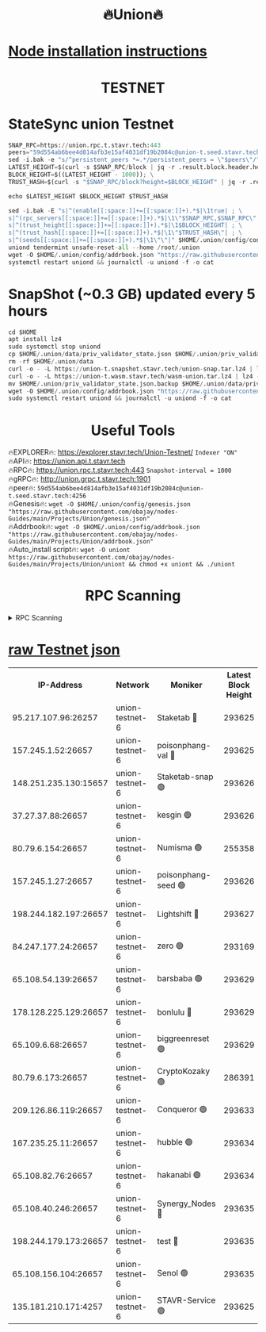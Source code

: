 <h1 align="center"> 🔥Union🔥</h1>

[Node installation instructions](https://github.com/obajay/nodes-Guides/tree/main/Projects/Union)
=

<h1 align="center"> TESTNET</h1>

# StateSync union Testnet
```python
SNAP_RPC=https://union.rpc.t.stavr.tech:443
peers="59d554ab6bee4d814afb3e15af4031df19b2084c@union-t.seed.stavr.tech:4256"
sed -i.bak -e "s/^persistent_peers *=.*/persistent_peers = \"$peers\"/" $HOME/.union/config/config.toml
LATEST_HEIGHT=$(curl -s $SNAP_RPC/block | jq -r .result.block.header.height); \
BLOCK_HEIGHT=$((LATEST_HEIGHT - 1000)); \
TRUST_HASH=$(curl -s "$SNAP_RPC/block?height=$BLOCK_HEIGHT" | jq -r .result.block_id.hash)

echo $LATEST_HEIGHT $BLOCK_HEIGHT $TRUST_HASH

sed -i.bak -E "s|^(enable[[:space:]]+=[[:space:]]+).*$|\1true| ; \
s|^(rpc_servers[[:space:]]+=[[:space:]]+).*$|\1\"$SNAP_RPC,$SNAP_RPC\"| ; \
s|^(trust_height[[:space:]]+=[[:space:]]+).*$|\1$BLOCK_HEIGHT| ; \
s|^(trust_hash[[:space:]]+=[[:space:]]+).*$|\1\"$TRUST_HASH\"| ; \
s|^(seeds[[:space:]]+=[[:space:]]+).*$|\1\"\"|" $HOME/.union/config/config.toml
uniond tendermint unsafe-reset-all --home /root/.union
wget -O $HOME/.union/config/addrbook.json "https://raw.githubusercontent.com/obajay/nodes-Guides/main/Projects/Union/addrbook.json"
systemctl restart uniond && journalctl -u uniond -f -o cat
```
# SnapShot (~0.3 GB) updated every 5 hours
```python
cd $HOME
apt install lz4
sudo systemctl stop uniond
cp $HOME/.union/data/priv_validator_state.json $HOME/.union/priv_validator_state.json.backup
rm -rf $HOME/.union/data
curl -o - -L https://union-t.snapshot.stavr.tech/union-snap.tar.lz4 | lz4 -c -d - | tar -x -C $HOME/.union --strip-components 2
curl -o - -L https://union-t.wasm.stavr.tech/wasm-union.tar.lz4 | lz4 -c -d - | tar -x -C $HOME/.union --strip-components 2
mv $HOME/.union/priv_validator_state.json.backup $HOME/.union/data/priv_validator_state.json
wget -O $HOME/.union/config/addrbook.json "https://raw.githubusercontent.com/obajay/nodes-Guides/main/Projects/Union/addrbook.json"
sudo systemctl restart uniond && journalctl -u uniond -f -o cat
```
 <h1 align="center"> Useful Tools</h1>
 
🔥EXPLORER🔥: https://explorer.stavr.tech/Union-Testnet/        `Indexer "ON"` \
🔥API🔥:      https://union.api.t.stavr.tech \
🔥RPC🔥:      https://union.rpc.t.stavr.tech:443              `Snapshot-interval = 1000` \
🔥gRPC🔥:     http://union.grpc.t.stavr.tech:1901 \
🔥peer🔥:     `59d554ab6bee4d814afb3e15af4031df19b2084c@union-t.seed.stavr.tech:4256` \
🔥Genesis🔥:     `wget -O $HOME/.union/config/genesis.json "https://raw.githubusercontent.com/obajay/nodes-Guides/main/Projects/Union/genesis.json"` \
🔥Addrbook🔥: ```wget -O $HOME/.union/config/addrbook.json "https://raw.githubusercontent.com/obajay/nodes-Guides/main/Projects/Union/addrbook.json"``` \
🔥Auto_install script🔥:  `wget -O uniont https://raw.githubusercontent.com/obajay/nodes-Guides/main/Projects/Union/uniont && chmod +x uniont && ./uniont`

<h1 align="center"> RPC Scanning</h1>

<details>
<summary>RPC Scanning</summary>

<h2 align="center"> We scan nodes in real time every 4 hours. And we provide the final result of RPC endpoints.
We cannot influence the operation of these nodes in any way. </h2>


```python
If Voting Power is higher than 0 --> then the Node is a validator of the network and may be subject to attack and be a potential threat to the chain.
```
```python
We marked such validators with a red symbol
```

</details>

[raw Testnet json](https://rpc-check.uniont.stavr.tech/uniont/rpc-uniont-result.json)
=



<table><tr><th>IP-Address</th><th>Network</th><th>Moniker</th><th>Latest Block Height</th><th>Earliest Block Height</th><th>Catching Up</th><th>Tx Index</th><th>Voting Power</th><th>Scan Time</th></tr><tr><td>95.217.107.96:26257</td><td>union-testnet-6</td><td>Staketab 🔴</td><td>293625</td><td>1</td><td>False</td><td>on</td><td>1000002</td><td>2024-03-04T04:45:07.915457243UTC</td></tr><tr><td>157.245.1.52:26657</td><td>union-testnet-6</td><td>poisonphang-val 🔴</td><td>293625</td><td>1</td><td>False</td><td>on</td><td>1000000</td><td>2024-03-04T04:45:08.585035997UTC</td></tr><tr><td>148.251.235.130:15657</td><td>union-testnet-6</td><td>Staketab-snap 🟢</td><td>293626</td><td>1</td><td>False</td><td>on</td><td>0</td><td>2024-03-04T04:45:09.168239731UTC</td></tr><tr><td>37.27.37.88:26657</td><td>union-testnet-6</td><td>kesgin 🟢</td><td>293626</td><td>1</td><td>False</td><td>on</td><td>0</td><td>2024-03-04T04:45:09.542338828UTC</td></tr><tr><td>80.79.6.154:26657</td><td>union-testnet-6</td><td>Numisma 🟢</td><td>255358</td><td>1</td><td>False</td><td>on</td><td>0</td><td>2024-03-04T04:45:13.964980460UTC</td></tr><tr><td>157.245.1.27:26657</td><td>union-testnet-6</td><td>poisonphang-seed 🟢</td><td>293626</td><td>1</td><td>False</td><td>on</td><td>0</td><td>2024-03-04T04:45:14.620346616UTC</td></tr><tr><td>198.244.182.197:26657</td><td>union-testnet-6</td><td>Lightshift 🔴</td><td>293627</td><td>1</td><td>False</td><td>on</td><td>1000000</td><td>2024-03-04T04:45:16.977758235UTC</td></tr><tr><td>84.247.177.24:26657</td><td>union-testnet-6</td><td>zero 🟢</td><td>293169</td><td>1</td><td>False</td><td>on</td><td>0</td><td>2024-03-04T04:45:25.921769597UTC</td></tr><tr><td>65.108.54.139:26657</td><td>union-testnet-6</td><td>barsbaba 🟢</td><td>293629</td><td>1</td><td>False</td><td>on</td><td>0</td><td>2024-03-04T04:45:30.404332390UTC</td></tr><tr><td>178.128.225.129:26657</td><td>union-testnet-6</td><td>bonlulu 🔴</td><td>293629</td><td>1</td><td>False</td><td>on</td><td>1000000</td><td>2024-03-04T04:45:31.087660841UTC</td></tr><tr><td>65.109.6.68:26657</td><td>union-testnet-6</td><td>biggreenreset 🟢</td><td>293629</td><td>1</td><td>False</td><td>on</td><td>0</td><td>2024-03-04T04:45:31.447256265UTC</td></tr><tr><td>80.79.6.173:26657</td><td>union-testnet-6</td><td>CryptoKozaky 🟢</td><td>286391</td><td>1</td><td>False</td><td>on</td><td>0</td><td>2024-03-04T04:45:33.984398540UTC</td></tr><tr><td>209.126.86.119:26657</td><td>union-testnet-6</td><td>Conqueror 🟢</td><td>293633</td><td>1</td><td>False</td><td>on</td><td>0</td><td>2024-03-04T04:45:53.023136661UTC</td></tr><tr><td>167.235.25.11:26657</td><td>union-testnet-6</td><td>hubble 🟢</td><td>293634</td><td>1</td><td>False</td><td>on</td><td>0</td><td>2024-03-04T04:45:57.335011288UTC</td></tr><tr><td>65.108.82.76:26657</td><td>union-testnet-6</td><td>hakanabi 🟢</td><td>293634</td><td>1</td><td>False</td><td>on</td><td>0</td><td>2024-03-04T04:45:57.700525825UTC</td></tr><tr><td>65.108.40.246:26657</td><td>union-testnet-6</td><td>Synergy_Nodes 🔴</td><td>293635</td><td>1</td><td>False</td><td>on</td><td>1000001</td><td>2024-03-04T04:46:04.166788960UTC</td></tr><tr><td>198.244.179.173:26657</td><td>union-testnet-6</td><td>test 🔴</td><td>293635</td><td>1</td><td>False</td><td>on</td><td>1</td><td>2024-03-04T04:46:06.505398493UTC</td></tr><tr><td>65.108.156.104:26657</td><td>union-testnet-6</td><td>Senol 🟢</td><td>293635</td><td>1</td><td>False</td><td>on</td><td>0</td><td>2024-03-04T04:46:06.868657371UTC</td></tr><tr><td>135.181.210.171:4257</td><td>union-testnet-6</td><td>STAVR-Service 🟢</td><td>293625</td><td>291001</td><td>False</td><td>on</td><td>0</td><td>2024-03-04T04:45:08.895416737UTC</td></tr></table>
